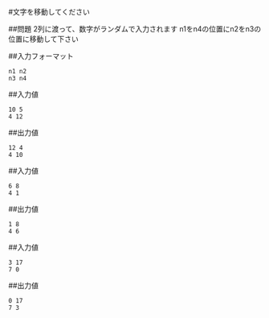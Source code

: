#文字を移動してください

##問題
2列に渡って、数字がランダムで入力されます
n1をn4の位置にn2をn3の位置に移動して下さい

##入力フォーマット

~~~
n1 n2
n3 n4
~~~

##入力値

~~~
10 5
4 12
~~~

##出力値

~~~
12 4
4 10
~~~

##入力値

~~~
6 8 
4 1
~~~

##出力値

~~~
1 8
4 6 
~~~

##入力値

~~~
3 17
7 0
~~~

##出力値

~~~
0 17
7 3 
~~~

